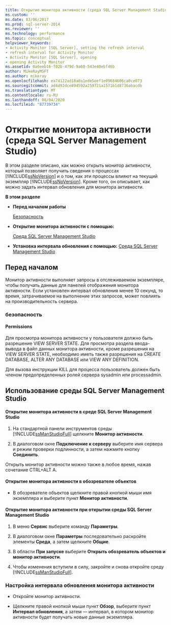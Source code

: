 ```yaml
---
title: Открытие монитора активности (среда SQL Server Management Studio) | Документация Майкрософт
ms.custom: ''
ms.date: 03/06/2017
ms.prod: sql-server-2014
ms.reviewer: ''
ms.technology: performance
ms.topic: conceptual
helpviewer_keywords:
- Activity Monitor [SQL Server], setting the refresh interval
- refresh interval for Activity Monitor
- Activity Monitor [SQL Server], opening
- opening Activity Monitor
ms.assetid: 0a6eeb16-f02b-479d-9a60-543e40ebf46b
author: MikeRayMSFT
ms.author: mikeray
ms.openlocfilehash: ea74122ad18a0a1ede5eef1e09684606ca0ce073
ms.sourcegitcommit: ad4d92dce894592a259721a1571b1d8736abacdb
ms.translationtype: MT
ms.contentlocale: ru-RU
ms.lasthandoff: 08/04/2020
ms.locfileid: "87739734"
---
```

# <a name="open-activity-monitor-sql-server-management-studio"></a>Открытие монитора активности (среда SQL Server Management Studio)
  В этом разделе описано, как можно открыть монитор активности, который позволяет получить сведения о процессах [!INCLUDE[ssNoVersion](../../includes/ssnoversion-md.md)] и о том, как эти процессы влияют на текущий экземпляр [!INCLUDE[ssNoVersion](../../includes/ssnoversion-md.md)]. Кроме того, он описывает, как можно задать интервал обновления для монитора активности.  
  
 **В этом разделе**  
  
-   **Перед началом работы**  
  
     [Безопасность](#Security)  
  
-   **Открытие монитора активности с помощью:**  
  
     [Среда SQL Server Management Studio](#SSMSProcedure)  
  
-   **Установка интервала обновления с помощью:**  [Среда SQL Server Management Studio](#Refresh)  
  
##  <a name="before-you-begin"></a><a name="BeforeYouBegin"></a> Перед началом  
 Монитор активности выполняет запросы в отслеживаемом экземпляре, чтобы получать данные для панелей отображения монитора активности. Если установлен интервал обновления менее 10 секунд, то время, затрачиваемое на выполнение этих запросов, может повлиять на производительность сервера.  
  
###  <a name="security"></a><a name="Security"></a> безопасность  
  
####  <a name="permissions"></a><a name="Permissions"></a> Permissions  
 Для просмотра монитора активности у пользователя должно быть разрешение VIEW SERVER STATE. Для просмотра раздела ввода-вывода в файл данных монитора активности, кроме разрешения на VIEW SERVER STATE, необходимо иметь также разрешения на CREATE DATABASE, ALTER ANY DATABASE или VIEW ANY DEFINITION.  
  
 Для вызова инструкции KILL для процесса пользователь должен быть членом предопределенных ролей сервера sysadmin или processadmin.  
  
##  <a name="using-sql-server-management-studio"></a><a name="SSMSProcedure"></a> Использование среды SQL Server Management Studio  
  
#### <a name="to-open-activity-monitor-in-sql-server-management-studio"></a>Открытие монитора активности в среде SQL Server Management Studio  
  
1.  На стандартной панели инструментов среды [!INCLUDE[ssManStudioFull](../../includes/ssmanstudiofull-md.md)] щелкните **Монитор активности**.  
  
2.  В диалоговом окне **Подключение к серверу** выберите имя сервера и режим проверки подлинности, а затем нажмите кнопку **Соединить**.  
  
 Открыть монитор активности можно также в любое время, нажав сочетание CTRL+ALT A.  
  
#### <a name="to-open-activity-monitor-in-object-explorer"></a>Открытие монитора активности в обозревателе объектов  
  
-   В обозревателе объектов щелкните правой кнопкой мыши имя экземпляра и выберите пункт **Монитор активности**.  
  
#### <a name="to-open-activity-monitor-when-opening-sql-server-management-studio"></a>Открытие монитора активности при открытии среды SQL Server Management Studio  
  
1.  В меню **Сервис** выберите команду **Параметры**.  
  
2.  В диалоговом окне **Параметры** последовательно раскройте элементы **Среда**, а затем щелкните **Общие**.  
  
3.  В области **При запуске** выберите **Открыть обозреватель объектов и монитор активности**.  
  
4.  Чтобы изменения вступили в силу, закройте и снова откройте среду [!INCLUDE[ssManStudioFull](../../includes/ssmanstudiofull-md.md)].  
  
###  <a name="to-set-the-activity-monitor-refresh-interval"></a><a name="Refresh"></a>Настройка интервала обновления монитора активности  
  
-   Откройте монитор активности.  
  
-   Щелкните правой кнопкой мыши пункт **Обзор**, выберите пункт **Интервал обновления**, а затем — интервал, в котором монитор активности будет получать новые данные экземпляра.  
  
  
